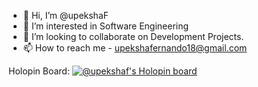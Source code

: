 - 👋 Hi, I’m @upekshaF
- 👀 I’m interested in Software Engineering
- 💞️ I’m looking to collaborate on Development Projects.
- 📫 How to reach me - upekshafernando18@gmail.com

Holopin Board: [![@upekshaf's Holopin board](https://holopin.me/upekshaf)](https://holopin.io/@upekshaf)

<!---
upekshaF/upekshaF is a ✨ special ✨ repository because its `README.md` (this file) appears on your GitHub profile.
You can click the Preview link to take a look at your changes.
--->
